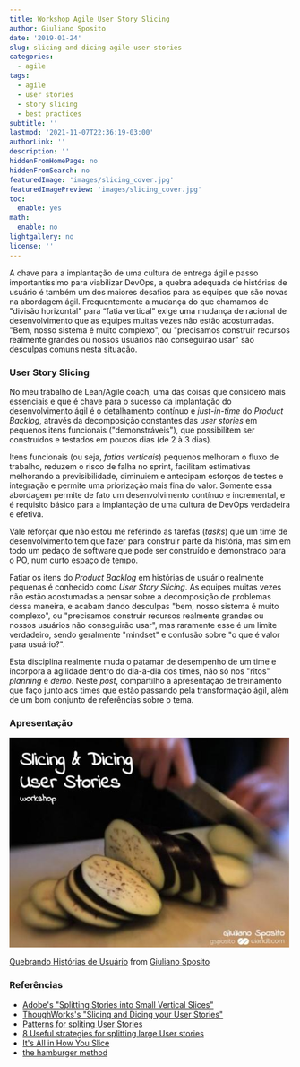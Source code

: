 ```yaml
---
title: Workshop Agile User Story Slicing
author: Giuliano Sposito
date: '2019-01-24'
slug: slicing-and-dicing-agile-user-stories
categories:
  - agile
tags:
  - agile
  - user stories
  - story slicing
  - best practices
subtitle: ''
lastmod: '2021-11-07T22:36:19-03:00'
authorLink: ''
description: ''
hiddenFromHomePage: no
hiddenFromSearch: no
featuredImage: 'images/slicing_cover.jpg'
featuredImagePreview: 'images/slicing_cover.jpg'
toc:
  enable: yes
math:
  enable: no
lightgallery: no
license: ''
---
```


A chave para a implantação de uma cultura de entrega ágil e passo importantíssimo para viabilizar DevOps, a quebra adequada de histórias de usuário é também um dos maiores desafios para as equipes que são novas na abordagem ágil. Frequentemente a mudança do que chamamos de "divisão horizontal" para “fatia vertical” exige uma mudança de racional de desenvolvimento que as equipes muitas vezes não estão acostumadas. "Bem, nosso sistema é muito complexo", ou "precisamos construir recursos realmente grandes ou nossos usuários não conseguirão usar" são desculpas comuns nesta situação.

<!--more-->

### User Story Slicing

No meu trabalho de Lean/Agile coach, uma das coisas que considero mais essenciais e que é chave para o sucesso da implantação do desenvolvimento ágil é o detalhamento contínuo e _just-in-time_ do _Product Backlog_, através da decomposição constantes das _user stories_ em pequenos itens funcionais ("demonstráveis"), que possibilitem ser construídos e testados em poucos dias (de 2 à 3 dias). 

Itens funcionais (ou seja, _fatias verticais_) pequenos melhoram o fluxo de trabalho, reduzem o risco de falha no sprint, facilitam estimativas melhorando a previsibilidade, diminuiem e antecipam esforços de testes e integração e permite uma priorização mais fina do valor. Somente essa abordagem permite de fato um desenvolvimento contínuo e incremental, e é requisito básico para a implantação de uma cultura de DevOps verdadeira e efetiva.

Vale reforçar que não estou me referindo as tarefas (_tasks_) que um time de desenvolvimento tem que fazer para construir parte da história, mas sim em todo um pedaço de software que pode ser construído e demonstrado para o PO, num curto espaço de tempo.

Fatiar os itens do _Product Backlog_ em histórias de usuário realmente pequenas é conhecido como _User Story Slicing_. As equipes muitas vezes não estão acostumadas a pensar sobre a decomposição de problemas dessa maneira, e acabam dando desculpas "bem, nosso sistema é muito complexo", ou "precisamos construir recursos realmente grandes ou nossos usuários não conseguirão usar", mas raramente esse é um limite verdadeiro, sendo geralmente "mindset" e confusão sobre "o que é valor para usuário?".

Esta disciplina realmente muda o patamar de desempenho de um time e incorpora a agilidade dentro do dia-a-dia dos times, não só nos "ritos" _planning_ e _demo_. Neste _post_, compartilho a apresentação de treinamento que faço  junto aos times que estão passando pela transformação ágil, além de um bom conjunto de referências sobre o tema.

### Apresentação

![](images/slice_and_dicing_cover.jpg)

[Quebrando Histórias de Usuário](https://www.slideshare.net/GiulianoSposito/slicing-dicing-user-store-quebrando-histrias-de-usurio) from [Giuliano Sposito](https://www.slideshare.net/GiulianoSposito)

### Referências

- [Adobe's "Splitting Stories into Small Vertical Slices"](http://blogs.adobe.com/agile/2013/09/27/splitting-stories-into-small-vertical-slices/)
- [ThoughWorks's "Slicing and Dicing your User Stories"](https://www.slideshare.net/JennyWong8/slicing-and-dicing-your-user-stories)
- [Patterns for spliting User Stories](https://agileforall.com/patterns-for-splitting-user-stories/)
- [8 Useful strategies for splitting large User stories](https://medium.com/the-liberators/10-powerful-strategies-for-breaking-down-user-stories-in-scrum-with-cheatsheet-2cd9aae7d0eb)
- [It's All in How You Slice](https://www.jpattonassociates.com/wp-content/uploads/2015/01/how_you_slice_it.pdf)
- [the hamburger method](https://gojko.net/2012/01/23/splitting-user-stories-the-hamburger-method/)